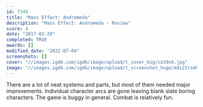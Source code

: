 ```yaml
---
id: 7349
title: "Mass Effect: Andromeda"
description: "Mass Effect: Andromeda - Review"
score: 4
date: "2017-03-29"
completed: TRUE
awards: []
modified_date: "2022-07-04"
screenshots: []
cover: "//images.igdb.com/igdb/image/upload/t_cover_big/co39vk.jpg"
image: "//images.igdb.com/igdb/image/upload/t_screenshot_huge/mdi22rsmhd0eaepita2w.jpg"
---
```

There are a lot of neat systems and parts, but most of them needed major improvements. Individual character arcs are gone leaving blank slate boring characters. The game is buggy in general. Combat is relatively fun.
